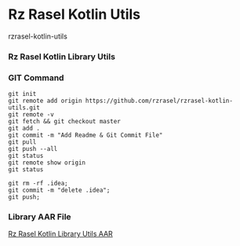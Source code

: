 # Rz Rasel Kotlin Utils
rzrasel-kotlin-utils

### Rz Rasel Kotlin Library Utils

### GIT Command
```git_command
git init
git remote add origin https://github.com/rzrasel/rzrasel-kotlin-utils.git
git remote -v
git fetch && git checkout master
git add .
git commit -m "Add Readme & Git Commit File"
git pull
git push --all
git status
git remote show origin
git status

git rm -rf .idea;
git commit -m "delete .idea";
git push;
```

### Library AAR File
[Rz Rasel Kotlin Library Utils AAR](https://github.com/rzrasel/rzrasel-kotlin-utils-libs-aar)